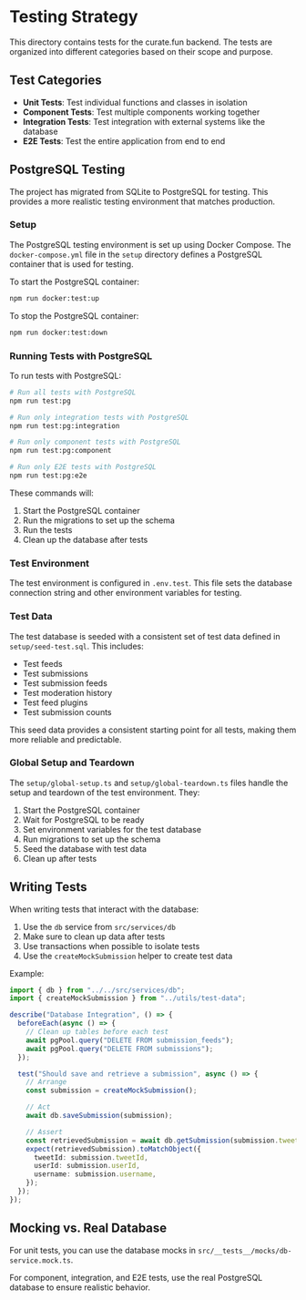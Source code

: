 # Testing Strategy

This directory contains tests for the curate.fun backend. The tests are organized into different categories based on their scope and purpose.

## Test Categories

- **Unit Tests**: Test individual functions and classes in isolation
- **Component Tests**: Test multiple components working together
- **Integration Tests**: Test integration with external systems like the database
- **E2E Tests**: Test the entire application from end to end

## PostgreSQL Testing

The project has migrated from SQLite to PostgreSQL for testing. This provides a more realistic testing environment that matches production.

### Setup

The PostgreSQL testing environment is set up using Docker Compose. The `docker-compose.yml` file in the `setup` directory defines a PostgreSQL container that is used for testing.

To start the PostgreSQL container:

```bash
npm run docker:test:up
```

To stop the PostgreSQL container:

```bash
npm run docker:test:down
```

### Running Tests with PostgreSQL

To run tests with PostgreSQL:

```bash
# Run all tests with PostgreSQL
npm run test:pg

# Run only integration tests with PostgreSQL
npm run test:pg:integration

# Run only component tests with PostgreSQL
npm run test:pg:component

# Run only E2E tests with PostgreSQL
npm run test:pg:e2e
```

These commands will:
1. Start the PostgreSQL container
2. Run the migrations to set up the schema
3. Run the tests
4. Clean up the database after tests

### Test Environment

The test environment is configured in `.env.test`. This file sets the database connection string and other environment variables for testing.

### Test Data

The test database is seeded with a consistent set of test data defined in `setup/seed-test.sql`. This includes:

- Test feeds
- Test submissions
- Test submission feeds
- Test moderation history
- Test feed plugins
- Test submission counts

This seed data provides a consistent starting point for all tests, making them more reliable and predictable.

### Global Setup and Teardown

The `setup/global-setup.ts` and `setup/global-teardown.ts` files handle the setup and teardown of the test environment. They:

1. Start the PostgreSQL container
2. Wait for PostgreSQL to be ready
3. Set environment variables for the test database
4. Run migrations to set up the schema
5. Seed the database with test data
6. Clean up after tests

## Writing Tests

When writing tests that interact with the database:

1. Use the `db` service from `src/services/db`
2. Make sure to clean up data after tests
3. Use transactions when possible to isolate tests
4. Use the `createMockSubmission` helper to create test data

Example:

```typescript
import { db } from "../../src/services/db";
import { createMockSubmission } from "../utils/test-data";

describe("Database Integration", () => {
  beforeEach(async () => {
    // Clean up tables before each test
    await pgPool.query("DELETE FROM submission_feeds");
    await pgPool.query("DELETE FROM submissions");
  });

  test("Should save and retrieve a submission", async () => {
    // Arrange
    const submission = createMockSubmission();

    // Act
    await db.saveSubmission(submission);

    // Assert
    const retrievedSubmission = await db.getSubmission(submission.tweetId);
    expect(retrievedSubmission).toMatchObject({
      tweetId: submission.tweetId,
      userId: submission.userId,
      username: submission.username,
    });
  });
});
```

## Mocking vs. Real Database

For unit tests, you can use the database mocks in `src/__tests__/mocks/db-service.mock.ts`.

For component, integration, and E2E tests, use the real PostgreSQL database to ensure realistic behavior.
